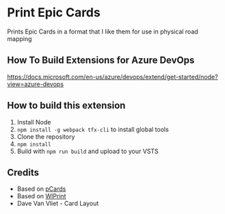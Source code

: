# Print Epic Cards

Prints Epic Cards in a format that I like them for use in physical road mapping

## How To Build Extensions for Azure DevOps
https://docs.microsoft.com/en-us/azure/devops/extend/get-started/node?view=azure-devops

## How to build this extension
1. Install Node
2. `npm install -g webpack tfx-cli` to install global tools
3. Clone the repository
4. `npm install`
5. Build with `npm run build` and upload to your VSTS

## Credits
- Based on [pCards](https://github.com/jeffpriz/pcards)
- Based on [WIPrint](https://github.com/MrTarantula/WIPrint)
- Dave Van Vliet - Card Layout